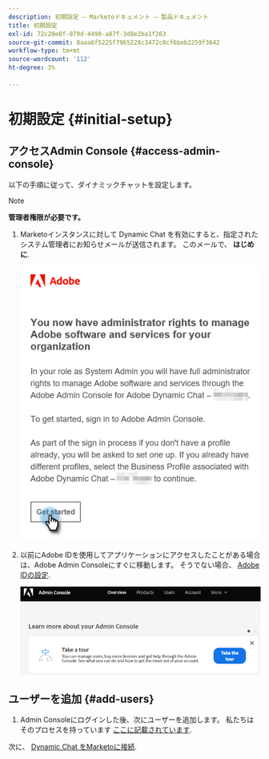```yaml
---
description: 初期設定 — Marketoドキュメント — 製品ドキュメント
title: 初期設定
exl-id: 72c20e8f-879d-4490-a87f-3d8e2ba1f263
source-git-commit: 8aaa6f5225f7965228c3472c0cf6beb2259f3642
workflow-type: tm+mt
source-wordcount: '112'
ht-degree: 3%

---
```


# 初期設定 {#initial-setup}

## アクセスAdmin Console {#access-admin-console}

以下の手順に従って、ダイナミックチャットを設定します。

>[!NOTE]
>
>**管理者権限が必要です。**

1. Marketoインスタンスに対して Dynamic Chat を有効にすると、指定されたシステム管理者にお知らせメールが送信されます。 このメールで、 **はじめに**.

   ![](assets/initial-setup-1.png)

1. 以前にAdobe IDを使用してアプリケーションにアクセスしたことがある場合は、Adobe Admin Consoleにすぐに移動します。 そうでない場合、 [Adobe IDの設定](https://helpx.adobe.com/manage-account/using/create-update-adobe-id.html).

   ![](assets/initial-setup-2.png)

## ユーザーを追加 {#add-users}

1. Admin Consoleにログインした後、次にユーザーを追加します。 私たちはそのプロセスを持っています [ここに記載されています](/help/marketo/product-docs/demand-generation/dynamic-chat/add-or-remove-chat-users.md#add-a-chat-user).

次に、 [Dynamic Chat をMarketoに接続](/help/marketo/product-docs/demand-generation/dynamic-chat/connect-dynamic-chat-to-marketo.md).
